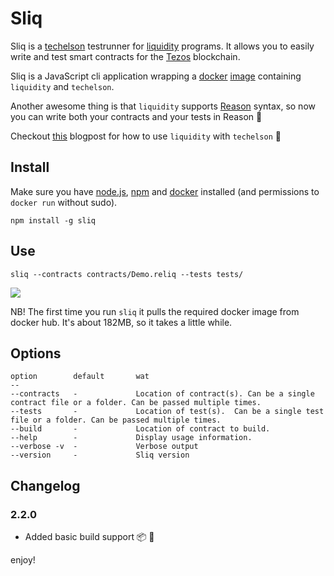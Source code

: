 # Sliq

Sliq is a [techelson](https://ocamlpro.github.io/techelson/) testrunner for [liquidity](http://www.liquidity-lang.org/) programs. It allows you to easily write and test smart contracts for the [Tezos](https://tezos.com/) blockchain.

Sliq is a JavaScript cli application wrapping a [docker](https://www.docker.com/) [image](https://hub.docker.com/r/asbjornenge/sliq) containing `liquidity` and `techelson`.

Another awesome thing is that `liquidity` supports [Reason](https://reasonml.github.io/) syntax, so now you can write both your contracts and your tests in Reason :sparkling_heart:

Checkout [this](https://adrienchampion.github.io/blog/tezos/techelson/with_liquidity/index.html) blogpost for how to use `liquidity` with `techelson` :raised_hands:

## Install

Make sure you have [node.js](https://nodejs.org/en/), [npm](https://www.npmjs.com/) and [docker](https://www.docker.com/) installed (and permissions to `docker run` without sudo).

```
npm install -g sliq
```

## Use

```
sliq --contracts contracts/Demo.reliq --tests tests/
```
<a href="https://asciinema.org/a/5WjDaTFrOWlOYYoFAjpSJBfPa" target="_blank"><img src="https://asciinema.org/a/5WjDaTFrOWlOYYoFAjpSJBfPa.svg" /></a>

NB! The first time you run `sliq` it pulls the required docker image from docker hub. It's about 182MB, so it takes a little while.

## Options 

```
option        default       wat
--
--contracts   -             Location of contract(s). Can be a single contract file or a folder. Can be passed multiple times.
--tests       -             Location of test(s).  Can be a single test file or a folder. Can be passed multiple times.
--build       -             Location of contract to build.
--help        -             Display usage information.
--verbose -v  -             Verbose output
--version     -             Sliq version
```

## Changelog

### 2.2.0

* Added basic build support :package: :tada:

enjoy!
